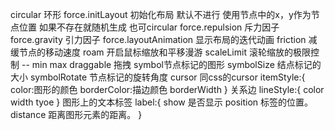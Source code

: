 circular 环形
force.initLayout 初始化布局 默认不进行 使用节点中的x，y作为节点位置 如果不存在就随机生成 也可circular
force.repulsion 斥力因子
force.gravity 引力因子
force.layoutAnimation 显示布局的迭代动画
friction 减缓节点的移动速度
roam 开启鼠标缩放和平移漫游
scaleLimit 滚轮缩放的极限控制 -- min max 
draggable 拖拽
symbol节点标记的图形 
symbolSize 结点标记的大小
symbolRotate 节点标记的旋转角度
cursor 同css的cursor
itemStyle:{
    color:图形的颜色
    borderColor:描边颜色
    borderWidth
}
关系边
lineStyle:{
    color
    width
    tyoe
}
图形上的文本标签
label:{
    show 是否显示
    position 标签的位置。
    distance 距离图形元素的距离。
}
